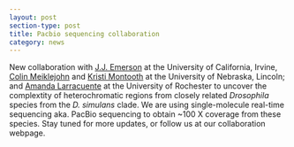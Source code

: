 ```yaml
---
layout: post
section-type: post
title: Pacbio sequencing collaboration
category: news
---
```


<p> New collaboration with <a href="http://www.faculty.uci.edu/profile.cfm?faculty_id=5987" title="J.J. Emerson">J.J. Emerson</a> at the University of California, Irvine, <a href="http://biosci.unl.edu/colin-meiklejohn" title="Colin Meiklejohn">Colin Meiklejohn</a> and <a href="http://biosci.unl.edu/kristi-montooth" title="Kristi Montooth">Kristi Montooth</a> at the University of Nebraska, Lincoln; and <a href="http://blogs.rochester.edu/larracuente/" title="Amanda Larracuente">Amanda Larracuente</a> at the University of Rochester to uncover the complextity of heterochromatic regions from closely related <i>Drosophila</i> species from the <i>D. simulans</i> clade. We are using single-molecule real-time sequencing aka. PacBio sequencing to obtain ~100 X coverage from these species. Stay tuned for more updates, or follow us at our collaboration webpage.
